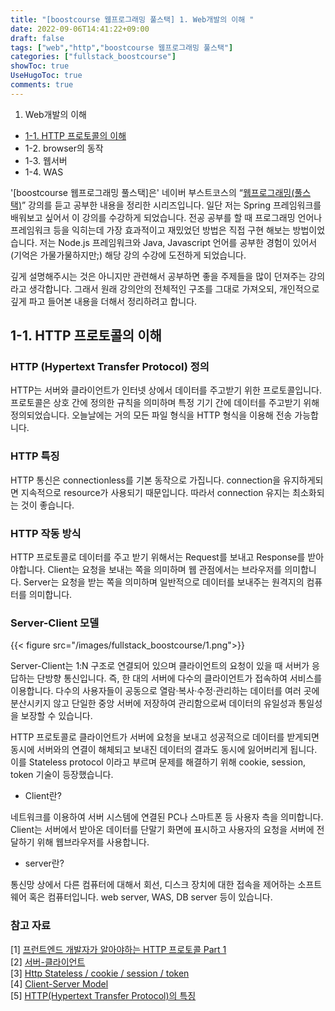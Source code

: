```yaml
---
title: "[boostcourse 웹프로그래밍 풀스택] 1. Web개발의 이해 "
date: 2022-09-06T14:41:22+09:00
draft: false
tags: ["web","http","boostcourse 웹프로그래밍 풀스택"]
categories: ["fullstack_boostcourse"]
showToc: true
UseHugoToc: true
comments: true
---
```

1. Web개발의 이해 
- [1-1. HTTP 프로토콜의 이해](https://slow-wave.github.io/post/fullstack_boostcourse/web_boostcourse_1/)
- 1-2. browser의 동작  
- 1-3. 웹서버  
- 1-4. WAS  

'[boostcourse 웹프로그래밍 풀스택]은' 네이버 부스트코스의 “[웹프로그래밍(풀스택)](https://www.boostcourse.org/web316)” 강의를 듣고 공부한 내용을 정리한 시리즈입니다. 일단 저는 Spring 프레임워크를 배워보고 싶어서 이 강의를 수강하게 되었습니다. 전공 공부를 할 때 프로그래밍 언어나 프레임워크 등을 익히는데 가장 효과적이고 재밌었던 방법은 직접 구현 해보는 방법이었습니다. 저는 Node.js 프레임워크와 Java, Javascript 언어를 공부한 경험이 있어서 (기억은 가물가물하지만;) 해당 강의 수강에 도전하게 되었습니다. 

깊게 설명해주시는 것은 아니지만 관련해서 공부하면 좋을 주제들을 많이 던져주는 강의라고 생각합니다. 그래서 원래 강의안의 전체적인 구조를 그대로 가져오되, 개인적으로 깊게 파고 들어본 내용을 더해서 정리하려고 합니다. 

## 1-1. HTTP 프로토콜의 이해

### HTTP (Hypertext Transfer Protocol) 정의

HTTP는 서버와 클라이언트가 인터넷 상에서 데이터를 주고받기 위한 프로토콜입니다.  프로토콜은 상호 간에 정의한 규칙을 의미하며 특정 기기 간에 데이터를 주고받기 위해 정의되었습니다. 오늘날에는 거의 모든 파일 형식을 HTTP 형식을 이용해 전송 가능합니다. 

### HTTP 특징

HTTP 통신은 connectionless를 기본 동작으로 가집니다. connection을 유지하게되면 지속적으로 resource가 사용되기 때문입니다. 따라서 connection 유지는 최소화되는 것이 좋습니다. 

### HTTP 작동 방식

HTTP 프로토콜로 데이터를 주고 받기 위해서는 Request를 보내고 Response를 받아야합니다. Client는 요청을 보내는 쪽을 의미하며 웹 관점에서는 브라우저를 의미합니다. Server는 요청을 받는 쪽을 의미하며 일반적으로 데이터를 보내주는 원격지의 컴퓨터를 의미합니다. 

### Server-Client 모델

{{< figure src="/images/fullstack_boostcourse/1.png">}}

Server-Client는 1:N 구조로 연결되어 있으며 클라이언트의 요청이 있을 때 서버가 응답하는 단방향 통신입니다. 즉, 한 대의 서버에 다수의 클라이언트가 접속하여 서비스를 이용합니다. 다수의 사용자들이 공동으로 열람·복사·수정·관리하는 데이터를 여러 곳에 분산시키지 않고 단일한 중앙 서버에 저장하여 관리함으로써 데이터의 유일성과 통일성을 보장할 수 있습니다. 

HTTP 프로토콜로 클라이언트가 서버에 요청을 보내고 성공적으로 데이터를 받게되면 동시에 서버와의 연결이 해체되고 보내진 데이터의 결과도 동시에 잃어버리게 됩니다. 이를 Stateless protocol 이라고 부르며 문제를 해결하기 위해 cookie, session, token 기술이 등장했습니다. 

- Client란?

네트워크를 이용하여 서버 시스템에 연결된 PC나 스마트폰 등 사용자 측을 의미합니다. Client는 서버에서 받아온 데이터를 단말기 화면에 표시하고 사용자의 요청을 서버에 전달하기 위해 웹브라우저를 사용합니다. 

- server란?

통신망 상에서 다른 컴퓨터에 대해서 회선, 디스크 장치에 대한 접속을 제어하는 소프트웨어 혹은 컴퓨터입니다. web server, WAS, DB server 등이 있습니다. 

### 참고 자료

[1] [프런트엔드 개발자가 알아야하는 HTTP 프로토콜 Part 1](https://joshua1988.github.io/web-development/http-part1/)  
[2] [서버-클라이언트](http://wiki.hash.kr/index.php/%EC%84%9C%EB%B2%84-%ED%81%B4%EB%9D%BC%EC%9D%B4%EC%96%B8%ED%8A%B8)  
[3] [Http Stateless / cookie / session / token](https://velog.io/@jrk9204/Stateless)  
[4] [Client-Server Model](https://www.geeksforgeeks.org/client-server-model/)  
[5] [HTTP(Hypertext Transfer Protocol)의 특징](https://kotlinworld.com/97)
